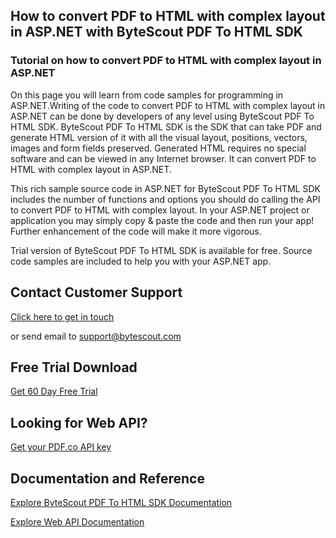 ## How to convert PDF to HTML with complex layout in ASP.NET with ByteScout PDF To HTML SDK

### Tutorial on how to convert PDF to HTML with complex layout in ASP.NET

On this page you will learn from code samples for programming in ASP.NET.Writing of the code to convert PDF to HTML with complex layout in ASP.NET can be done by developers of any level using ByteScout PDF To HTML SDK. ByteScout PDF To HTML SDK is the SDK that can take PDF and generate HTML version of it with all the visual layout, positions, vectors, images and form fields preserved. Generated HTML requires no special software and can be viewed in any Internet browser. It can convert PDF to HTML with complex layout in ASP.NET.

This rich sample source code in ASP.NET for ByteScout PDF To HTML SDK includes the number of functions and options you should do calling the API to convert PDF to HTML with complex layout. In your ASP.NET project or application you may simply copy & paste the code and then run your app! Further enhancement of the code will make it more vigorous.

Trial version of ByteScout PDF To HTML SDK is available for free. Source code samples are included to help you with your ASP.NET app.

## Contact Customer Support

[Click here to get in touch](https://bytescout.zendesk.com/hc/en-us/requests/new?subject=ByteScout%20PDF%20To%20HTML%20SDK%20Question)

or send email to [support@bytescout.com](mailto:support@bytescout.com?subject=ByteScout%20PDF%20To%20HTML%20SDK%20Question) 

## Free Trial Download

[Get 60 Day Free Trial](https://bytescout.com/download/web-installer?utm_source=github-readme)

## Looking for Web API? 

[Get your PDF.co API key](https://pdf.co/documentation/api?utm_source=github-readme)

## Documentation and Reference

[Explore ByteScout PDF To HTML SDK Documentation](https://bytescout.com/documentation/index.html?utm_source=github-readme)

[Explore Web API Documentation](https://pdf.co/documentation/api?utm_source=github-readme)